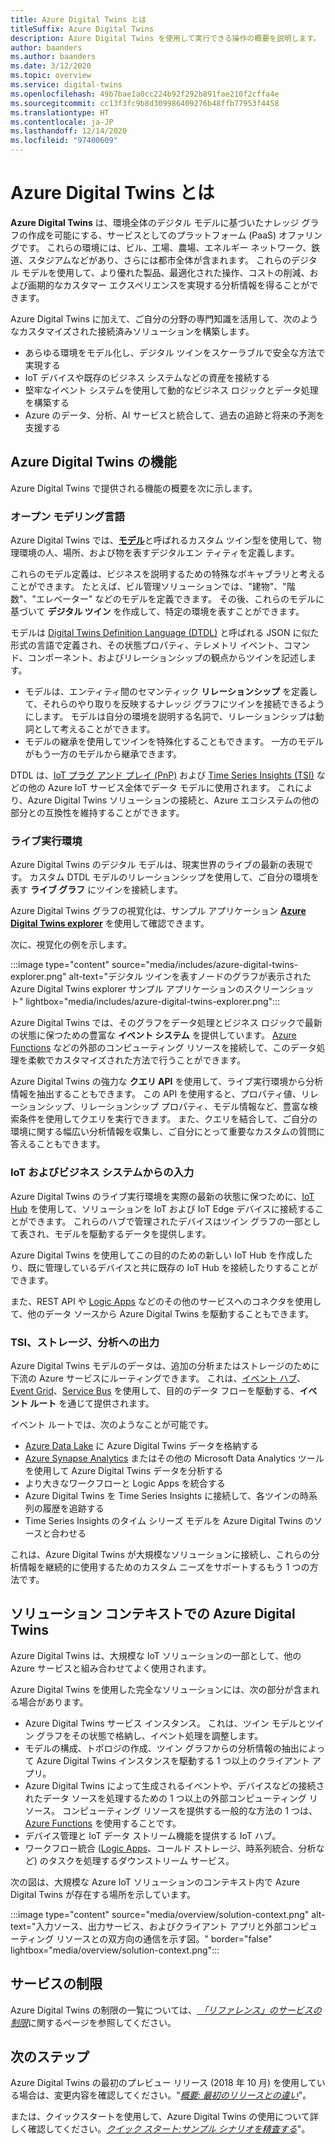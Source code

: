 ```yaml
---
title: Azure Digital Twins とは
titleSuffix: Azure Digital Twins
description: Azure Digital Twins を使用して実行できる操作の概要を説明します。
author: baanders
ms.author: baanders
ms.date: 3/12/2020
ms.topic: overview
ms.service: digital-twins
ms.openlocfilehash: 49b7bae1a0cc224b92f292b891fae210f2cffa4e
ms.sourcegitcommit: cc13f3fc9b8d309986409276b48ffb77953f4458
ms.translationtype: HT
ms.contentlocale: ja-JP
ms.lasthandoff: 12/14/2020
ms.locfileid: "97400609"
---
```

# <a name="what-is-azure-digital-twins"></a>Azure Digital Twins とは

**Azure Digital Twins** は、環境全体のデジタル モデルに基づいたナレッジ グラフの作成を可能にする、サービスとしてのプラットフォーム (PaaS) オファリングです。 これらの環境には、ビル、工場、農場、エネルギー ネットワーク、鉄道、スタジアムなどがあり、さらには都市全体が含まれます。 これらのデジタル モデルを使用して、より優れた製品、最適化された操作、コストの削減、および画期的なカスタマー エクスペリエンスを実現する分析情報を得ることができます。

Azure Digital Twins に加えて、ご自分の分野の専門知識を活用して、次のようなカスタマイズされた接続済みソリューションを構築します。
* あらゆる環境をモデル化し、デジタル ツインをスケーラブルで安全な方法で実現する
* IoT デバイスや既存のビジネス システムなどの資産を接続する
* 堅牢なイベント システムを使用して動的なビジネス ロジックとデータ処理を構築する
* Azure のデータ、分析、AI サービスと統合して、過去の追跡と将来の予測を支援する

## <a name="azure-digital-twins-capabilities"></a>Azure Digital Twins の機能

Azure Digital Twins で提供される機能の概要を次に示します。

### <a name="open-modeling-language"></a>オープン モデリング言語

Azure Digital Twins では、[**モデル**](concepts-models.md)と呼ばれるカスタム ツイン型を使用して、物理環境の人、場所、および物を表すデジタルエン ティティを定義します。 

これらのモデル定義は、ビジネスを説明するための特殊なボキャブラリと考えることができます。 たとえば、ビル管理ソリューションでは、"建物"、"階数"、"エレベーター" などのモデルを定義できます。 その後、これらのモデルに基づいて **デジタル ツイン** を作成して、特定の環境を表すことができます。

モデルは [Digital Twins Definition Language (DTDL)](https://github.com/Azure/opendigitaltwins-dtdl/blob/master/DTDL/v2/dtdlv2.md) と呼ばれる JSON に似た形式の言語で定義され、その状態プロパティ、テレメトリ イベント、コマンド、コンポーネント、およびリレーションシップの観点からツインを記述します。
* モデルは、エンティティ間のセマンティック **リレーションシップ** を定義して、それらのやり取りを反映するナレッジ グラフにツインを接続できるようにします。 モデルは自分の環境を説明する名詞で、リレーションシップは動詞として考えることができます。
* モデルの継承を使用してツインを特殊化することもできます。 一方のモデルがもう一方のモデルから継承できます。

DTDL は、[IoT プラグ アンド プレイ (PnP)](../iot-pnp/overview-iot-plug-and-play.md) および [Time Series Insights (TSI)](../time-series-insights/overview-what-is-tsi.md) などの他の Azure IoT サービス全体でデータ モデルに使用されます。 これにより、Azure Digital Twins ソリューションの接続と、Azure エコシステムの他の部分との互換性を維持することができます。

### <a name="live-execution-environment"></a>ライブ実行環境

Azure Digital Twins のデジタル モデルは、現実世界のライブの最新の表現です。 カスタム DTDL モデルのリレーションシップを使用して、ご自分の環境を表す **ライブ グラフ** にツインを接続します。

Azure Digital Twins グラフの視覚化は、サンプル アプリケーション [**Azure Digital Twins explorer**](/samples/azure-samples/digital-twins-explorer/digital-twins-explorer/) を使用して確認できます。

次に、視覚化の例を示します。

:::image type="content" source="media/includes/azure-digital-twins-explorer.png" alt-text="デジタル ツインを表すノードのグラフが表示された Azure Digital Twins explorer サンプル アプリケーションのスクリーンショット" lightbox="media/includes/azure-digital-twins-explorer.png":::

Azure Digital Twins では、そのグラフをデータ処理とビジネス ロジックで最新の状態に保つための豊富な **イベント システム** を提供しています。 [Azure Functions](../azure-functions/functions-overview.md) などの外部のコンピューティング リソースを接続して、このデータ処理を柔軟でカスタマイズされた方法で行うことができます。

Azure Digital Twins の強力な **クエリ API** を使用して、ライブ実行環境から分析情報を抽出することもできます。 この API を使用すると、プロパティ値、リレーションシップ、リレーションシップ プロパティ、モデル情報など、豊富な検索条件を使用してクエリを実行できます。 また、クエリを結合して、ご自分の環境に関する幅広い分析情報を収集し、ご自分にとって重要なカスタムの質問に答えることもできます。

### <a name="input-from-iot-and-business-systems"></a>IoT およびビジネス システムからの入力

Azure Digital Twins のライブ実行環境を実際の最新の状態に保つために、[IoT Hub](../iot-hub/about-iot-hub.md) を使用して、ソリューションを IoT および IoT Edge デバイスに接続することができます。 これらのハブで管理されたデバイスはツイン グラフの一部として表され、モデルを駆動するデータを提供します。

Azure Digital Twins を使用してこの目的のための新しい IoT Hub を作成したり、既に管理しているデバイスと共に既存の IoT Hub を接続したりすることができます。

また、REST API や [Logic Apps](../logic-apps/logic-apps-overview.md) などのその他のサービスへのコネクタを使用して、他のデータ ソースから Azure Digital Twins を駆動することもできます。

### <a name="output-to-tsi-storage-and-analytics"></a>TSI、ストレージ、分析への出力

Azure Digital Twins モデルのデータは、追加の分析またはストレージのために下流の Azure サービスにルーティングできます。 これは、[イベント ハブ](../event-hubs/event-hubs-about.md)、[Event Grid](../event-grid/overview.md)、[Service Bus](../service-bus-messaging/service-bus-messaging-overview.md) を使用して、目的のデータ フローを駆動する、**イベント ルート** を通じて提供されます。

イベント ルートでは、次のようなことが可能です。
* [Azure Data Lake](../storage/blobs/data-lake-storage-introduction.md) に Azure Digital Twins データを格納する
* [Azure Synapse Analytics](../synapse-analytics/sql-data-warehouse/sql-data-warehouse-overview-what-is.md) またはその他の Microsoft Data Analytics ツールを使用して Azure Digital Twins データを分析する
* より大きなワークフローと Logic Apps を統合する
* Azure Digital Twins を Time Series Insights に接続して、各ツインの時系列の履歴を追跡する
* Time Series Insights のタイム シリーズ モデルを Azure Digital Twins のソースと合わせる

これは、Azure Digital Twins が大規模なソリューションに接続し、これらの分析情報を継続的に使用するためのカスタム ニーズをサポートするもう 1 つの方法です。

## <a name="azure-digital-twins-in-a-solution-context"></a>ソリューション コンテキストでの Azure Digital Twins

Azure Digital Twins は、大規模な IoT ソリューションの一部として、他の Azure サービスと組み合わせてよく使用されます。 

Azure Digital Twins を使用した完全なソリューションには、次の部分が含まれる場合があります。
* Azure Digital Twins サービス インスタンス。 これは、ツイン モデルとツイン グラフをその状態で格納し、イベント処理を調整します。
* モデルの構成、トポロジの作成、ツイン グラフからの分析情報の抽出によって Azure Digital Twins インスタンスを駆動する 1 つ以上のクライアント アプリ。
* Azure Digital Twins によって生成されるイベントや、デバイスなどの接続されたデータ ソースを処理するための 1 つ以上の外部コンピューティング リソース。 コンピューティング リソースを提供する一般的な方法の 1 つは、[Azure Functions](../azure-functions/functions-overview.md) を使用することです。
* デバイス管理と IoT データ ストリーム機能を提供する IoT ハブ。
* ワークフロー統合 ([Logic Apps](../logic-apps/logic-apps-overview.md)、コールド ストレージ、時系列統合、分析など) のタスクを処理するダウンストリーム サービス。

次の図は、大規模な Azure IoT ソリューションのコンテキスト内で Azure Digital Twins が存在する場所を示しています。

:::image type="content" source="media/overview/solution-context.png" alt-text="入力ソース、出力サービス、およびクライアント アプリと外部コンピューティング リソースとの双方向の通信を示す図。" border="false" lightbox="media/overview/solution-context.png":::

## <a name="service-limits"></a>サービスの制限

Azure Digital Twins の制限の一覧については、[ *「リファレンス」のサービスの制限*](reference-service-limits.md)に関するページを参照してください。

## <a name="next-steps"></a>次のステップ

Azure Digital Twins の最初のプレビュー リリース (2018 年 10 月) を使用している場合は、変更内容を確認してください。"[*概要: 最初のリリースとの違い*](overview-differences.md)"。

または、クイックスタートを使用して、Azure Digital Twins の使用について詳しく確認してください。[*クイック スタート:サンプル シナリオを精査する*](quickstart-adt-explorer.md)"。